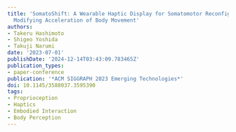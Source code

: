 ```yaml
---
title: 'SomatoShift: A Wearable Haptic Display for Somatomotor Reconfiguration via
  Modifying Acceleration of Body Movement'
authors:
- Takeru Hashimoto
- Shigeo Yoshida
- Takuji Narumi
date: '2023-07-01'
publishDate: '2024-12-14T03:43:09.783465Z'
publication_types:
- paper-conference
publication: '*ACM SIGGRAPH 2023 Emerging Technologies*'
doi: 10.1145/3588037.3595390
tags:
- Proprioception
- Haptics
- Embodied Interaction
- Body Perception
---
```

